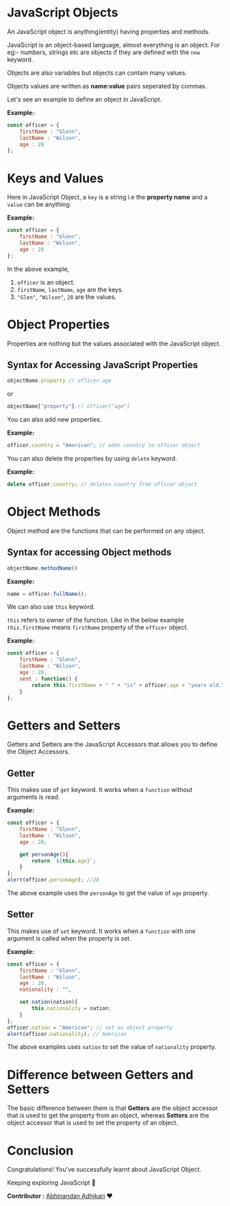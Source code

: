 # JavaScript Objects
An JavaScript object is anything(entity) having properties and methods.

JavaScript is an object-based language, almost everything is an object. For eg:- numbers, strings etc are objects if they are defined with the ```new``` keyword.

Objects are also variables but objects can contain many values.

Objects values are written as __name:value__ pairs seperated by commas.

Let's see an example to define an object in JavaScript.

__Example:__
```javascript
const officer = {
    firstName : "Glenn",
    lastName : "Wilson",
    age : 28
};
```
# Keys and Values

Here in JavaScript Object, a ```key``` is a string i.e the __property name__ and a ```value``` can be anything.

__Example:__
```javascript
const officer = {
    firstName : "Glenn",
    lastName : "Wilson",
    age : 28
};
```
In the above example,
1. ```officer``` is an object.
2. ```firstName```, ```lastName```, ```age``` are the keys.
3. ```"Glen"```, ```"Wilson"```, ```28``` are the values.
# Object Properties
Properties are nothing but the values associated with the JavaScript object.

## Syntax for Accessing JavaScript Properties
```js
objectName.property // officer.age
```
or
```js
objectName["property"] // officer["age"]
```
You can also add new properties.

__Example:__
```javascript
officer.country = "American"; // adds country to officer object
```
You can also delete the properties by using ```delete``` keyword.

__Example:__
```javascript
delete officer.country; // deletes country from officer object
```
# Object Methods
Object method are the functions that can be performed on any object.
## Syntax for accessing Object methods

```js
objectName.methodName()
```
__Example:__
```javascript 
name = officer.fullName();
```
We can also use ```this``` keyword.

```this``` refers to owner of the function. Like in the below example ```this.firstName``` means ```firstName``` property of the ```officer``` object.

__Example:__
```javascript
const officer = {
    firstName : "Glenn",
    lastName : "Wilson",
    age : 28,
    sent : function() {
        return this.firstName + " " + "is" + officer.age + "years old."; // Glenn is 28 years old.
    }
};
```

# Getters and Setters
Getters and Setters are the JavaScript Accessors that allows you to define the Object Accessors.
## Getter
This makes use of ```get``` keyword. It works when a ```function``` without arguments is read.

__Example:__
```javascript
const officer = {
    firstName : "Glenn",
    lastName : "Wilson",
    age : 28,

    get personAge(){
        return `${this.age}`;
    }
};
alert(officer.personAge); //28
```

The above example uses the ```personAge``` to get the value of ```age``` property.

## Setter
This makes use of ```set``` keyword. It works when a ```function``` with one argument is called when the property is set.

__Example:__
```javascript
const officer = {
    firstName : "Glenn",
    lastName : "Wilson",
    age : 28,
    nationality : "",

    set nation(nation){
        this.nationality = nation;
    }
};
officer.nation = "American"; // set an object property
alert(officer.nationality); // American
```
The above examples uses ```nation``` to set the value of ```nationality``` property.

# Difference between Getters and Setters
The basic difference between them is that __Getters__ are the object accessor that is used to get the property from an object, whereas __Setters__ are the object accessor that is used to set the property of an object.

# Conclusion

Congratulations! You've successfully learnt about JavaScript Object.

Keeping exploring JavaScript :wave:

__Contributor :__ [Abhinandan Adhikari](https://github.com/AbhinandanAdhikari) :heart: 
